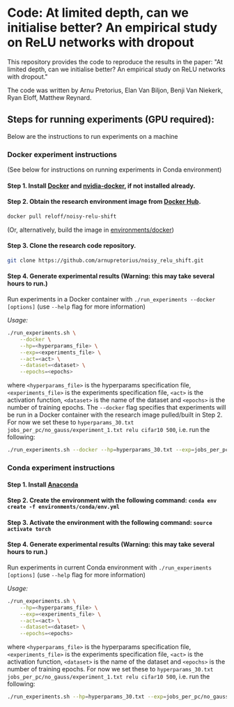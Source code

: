 # Code: At limited depth, can we initialise better? An empirical study on ReLU networks with dropout

This repository provides the code to reproduce the results in the paper: "At limited depth, can we initialise better? An
empirical study on ReLU networks with dropout."

The code was written by Arnu Pretorius, Elan Van Biljon, Benji Van Niekerk, Ryan Eloff, Matthew Reynard.

## Steps for running experiments (GPU required):

Below are the instructions to run experiments on a machine

### Docker experiment instructions

(See below for instructions on running experiments in Conda environment)

#### Step 1. Install [Docker](https://docs.docker.com/engine/installation/) and [nvidia-docker](https://github.com/NVIDIA/nvidia-docker), if not installed already.

#### Step 2. Obtain the research environment image from [Docker Hub](https://hub.docker.com/r/reloff/noisy-relu-shift/).

```bash
docker pull reloff/noisy-relu-shift
```
(Or, alternatively, build the image in [environments/docker](https://github.com/arnupretorius/noisy_relu_shift/tree/master/environments/docker))

#### Step 3. Clone the research code repository.
```bash
git clone https://github.com/arnupretorius/noisy_relu_shift.git
```

#### Step 4. Generate experimental results (**Warning: this may take several hours to run.**)

Run experiments in a Docker container with `./run_experiments --docker [options]` (use `--help` flag for more information)

*Usage:*

```bash
./run_experiments.sh \
    --docker \
    --hp=<hyperparams_file> \
    --exp=<experiments_file> \
    --act=<act> \
    --dataset=<dataset> \
    --epochs=<epochs>
```

where `<hyperparams_file>` is the hyperparams specification file, `<experiments_file>` is the experiments specification file, `<act>` is the activation function, `<dataset>` is the name of the dataset and `<epochs>` is the number of training epochs. The `--docker` flag specifies that experiments will be run in a Docker container with the research image pulled/built in Step 2. For now we set these to `hyperparams_30.txt jobs_per_pc/no_gauss/experiment_1.txt relu cifar10 500`, i.e. run the following:

```bash
./run_experiments.sh --docker --hp=hyperparams_30.txt --exp=jobs_per_pc/no_gauss/experiment_1.txt --act=relu --dataset=cifar10 --epochs=500
```

### Conda experiment instructions

#### Step 1. Install [Anaconda](https://www.anaconda.com/download)

#### Step 2. Create the environment with the following command: `conda env create -f environments/conda/env.yml`

#### Step 3. Activate the environment with the following command: `source activate torch`

#### Step 4. Generate experimental results (**Warning: this may take several hours to run.**)

Run experiments in current Conda environment with `./run_experiments [options]` (use `--help` flag for more information)

*Usage:*

```bash
./run_experiments.sh \
    --hp=<hyperparams_file> \
    --exp=<experiments_file> \
    --act=<act> \
    --dataset=<dataset> \
    --epochs=<epochs>
```

where `<hyperparams_file>` is the hyperparams specification file, `<experiments_file>` is the experiments specification file, `<act>` is the activation function, `<dataset>` is the name of the dataset and `<epochs>` is the number of training epochs. For now we set these to `hyperparams_30.txt jobs_per_pc/no_gauss/experiment_1.txt relu cifar10 500`, i.e. run the following:

```bash
./run_experiments.sh --hp=hyperparams_30.txt --exp=jobs_per_pc/no_gauss/experiment_1.txt --act=relu --dataset=cifar10 --epochs=500
```
